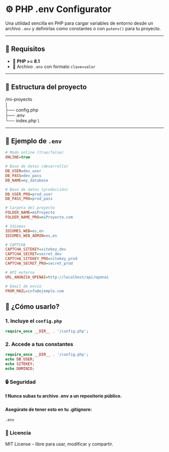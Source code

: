 # ⚙️ PHP .env Configurator

Una utilidad sencilla en PHP para cargar variables de entorno desde un archivo `.env` y definirlas como constantes o con `putenv()` para tu proyecto.

---

## 📌 Requisitos

- 🐘 **PHP >= 8.1**
- 📄 Archivo `.env` con formato `clave=valor`

---

## 📂 Estructura del proyecto

/mi-proyecto\
│\
├── config.php  
├── .env \
└── index.php \

---

## 🤔 Ejemplo de `.env`

```ini
# Modo online (true/false)
ONLINE=true

# Base de datos (desarrollo)
DB_USER=dev_user
DB_PASS=dev_pass
DB_NAME=my_database

# Base de datos (producción)
DB_USER_PRO=prod_user
DB_PASS_PRO=prod_pass

# Carpeta del proyecto
FOLDER_NAME=miProyecto
FOLDER_NAME_PRO=miProyecto.com

# Idiomas
IDIOMES_WEB=es,en
IDIOMES_WEB_ADMIN=es,en

# CAPTCHA
CAPTCHA_SITEKEY=sitekey_dev
CAPTCHA_SECRET=secret_dev
CAPTCHA_SITEKEY_PRO=sitekey_prod
CAPTCHA_SECRET_PRO=secret_prod

# API externa
URL_ANUNZIA_OPENAI=http://localhost/api/openai

# Email de envío
FROM_MAIL=info@ejemplo.com
```

## 🚀 ¿Cómo usarlo?

### 1. Incluye el `config.php`

```php
require_once __DIR__ . '/config.php';
```

### 2. Accede a tus constantes

```php
require_once __DIR__ . '/config.php';
echo DB_USER;
echo SITEKEY;
echo DOMINIO;
```

### 🔒 Seguridad

#### ❗ Nunca subas tu archivo .env a un repositorio público.

#### Asegúrate de tener esto en tu .gitignore:

```bash
.env
```

### 🧾 Licencia

MIT License – libre para usar, modificar y compartir.
